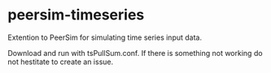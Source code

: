 # peersim-timeseries
Extention to PeerSim for simulating time series input data.

Download and run with tsPullSum.conf. If there is something not working do not hestitate to create an issue.
